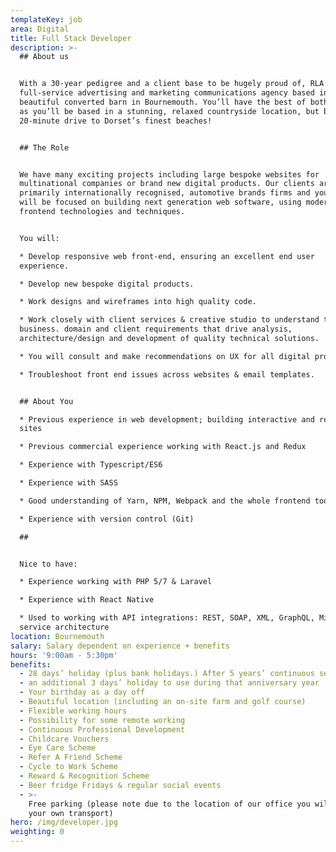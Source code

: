 ```yaml
---
templateKey: job
area: Digital
title: Full Stack Developer
description: >-
  ## About us


  With a 30-year pedigree and a client base to be hugely proud of, RLA is a
  full-service advertising and marketing communications agency based in a
  beautiful converted barn in Bournemouth. You’ll have the best of both worlds
  as you’ll be based in a stunning, relaxed countryside location, but be just a
  20-minute drive to Dorset’s finest beaches!


  ## The Role


  We have many exciting projects including large bespoke websites for
  multinational companies or brand new digital products. Our clients are
  primarily internationally recognised, automotive brands firms and your role
  will be focused on building next generation web software, using modern
  frontend technologies and techniques. 


  You will:

  * Develop responsive web front-end, ensuring an excellent end user
  experience. 

  * Develop new bespoke digital products.

  * Work designs and wireframes into high quality code.

  * Work closely with client services & creative studio to understand the
  business. domain and client requirements that drive analysis,
  architecture/design and development of quality technical solutions.

  * You will consult and make recommendations on UX for all digital product.

  * Troubleshoot front end issues across websites & email templates.


  ## About You

  * Previous experience in web development; building interactive and responsive
  sites

  * Previous commercial experience working with React.js and Redux 

  * Experience with Typescript/ES6

  * Experience with SASS

  * Good understanding of Yarn, NPM, Webpack and the whole frontend toolchain 

  * Experience with version control (Git) 

  ## 


  Nice to have:

  * Experience working with PHP 5/7 & Laravel

  * Experience with React Native

  * Used to working with API integrations: REST, SOAP, XML, GraphQL, Micro
  service architecture
location: Bournemouth
salary: Salary dependent on experience + benefits
hours: '9:00am - 5:30pm'
benefits:
  - 28 days’ holiday (plus bank holidays.) After 5 years’ continuous service
  - an additional 3 days’ holiday to use during that anniversary year
  - Your birthday as a day off
  - Beautiful location (including an on-site farm and golf course)
  - Flexible working hours
  - Possibility for some remote working
  - Continuous Professional Development
  - Childcare Vouchers
  - Eye Care Scheme
  - Refer A Friend Scheme
  - Cycle to Work Scheme
  - Reward & Recognition Scheme
  - Beer fridge Fridays & regular social events
  - >-
    Free parking (please note due to the location of our office you will need
    your own transport)
hero: /img/developer.jpg
weighting: 0
---
```


